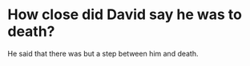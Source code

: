 # How close did David say he was to death?

He said that there was but a step between him and death.
